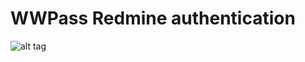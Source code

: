 # WWPass Redmine authentication

![alt tag](https://raw.github.com/wwpass/redmine_wwpass_auth/master/wwpass2.png)
